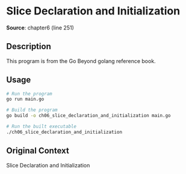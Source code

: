 # Slice Declaration and Initialization

**Source**: chapter6 (line 251)

## Description

This program is from the Go Beyond golang reference book.

## Usage

```bash
# Run the program
go run main.go

# Build the program
go build -o ch06_slice_declaration_and_initialization main.go

# Run the built executable
./ch06_slice_declaration_and_initialization
```

## Original Context

Slice Declaration and Initialization
